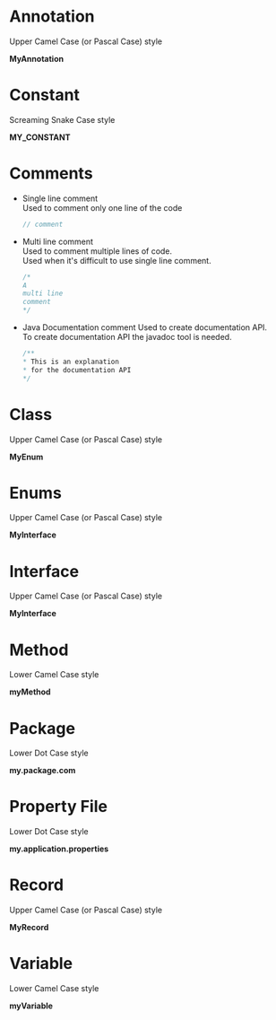 # Annotation
Upper Camel Case (or Pascal Case) style

**MyAnnotation**

# Constant
Screaming Snake Case style

**MY_CONSTANT**

# Comments
* Single line comment  
  Used to comment only one line of the code  
  
  ```java
  // comment
  ```

* Multi line comment  
  Used to comment multiple lines of code.  
  Used when it's difficult to use single line comment.  
    
  ```java
  /*
  A
  multi line
  comment
  */
  ```
  
* Java Documentation comment
  Used to create documentation API.  
  To create documentation API the javadoc tool is needed.

  ```java
  /**
  * This is an explanation
  * for the documentation API
  */
  ```

# Class
Upper Camel Case (or Pascal Case) style

**MyEnum**

# Enums
Upper Camel Case (or Pascal Case) style

**MyInterface**

# Interface
Upper Camel Case (or Pascal Case) style

**MyInterface**

# Method
Lower Camel Case style

**myMethod**

# Package
Lower Dot Case style

**my.package.com**

# Property File
Lower Dot Case style

**my.application.properties**

# Record
Upper Camel Case (or Pascal Case) style

**MyRecord**

# Variable
Lower Camel Case style

**myVariable**
